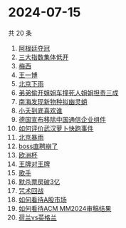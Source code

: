# 2024-07-15

共 20 条

<!-- BEGIN ZHIHUSEARCH -->
<!-- 最后更新时间 Mon Jul 15 2024 23:04:42 GMT+0800 (China Standard Time) -->
1. [阿根廷夺冠](https://www.zhihu.com/search?q=阿根廷夺冠)
1. [三大指数集体低开](https://www.zhihu.com/search?q=三大指数集体低开)
1. [梅西](https://www.zhihu.com/search?q=梅西)
1. [王一博](https://www.zhihu.com/search?q=王一博)
1. [北京下雨](https://www.zhihu.com/search?q=北京下雨)
1. [弟弟偷开姐姐车撞死人姐姐担责三成](https://www.zhihu.com/search?q=弟弟偷开姐姐车撞死人姐姐担责三成)
1. [南海发现新物种拟幽灵蛸](https://www.zhihu.com/search?q=南海发现新物种拟幽灵蛸)
1. [小夭到底喜欢谁](https://www.zhihu.com/search?q=小夭到底喜欢谁)
1. [德国宣布移除中国通信企业组件](https://www.zhihu.com/search?q=德国宣布移除中国通信企业组件)
1. [如何评价武汉萝卜快跑事件](https://www.zhihu.com/search?q=如何评价武汉萝卜快跑事件)
1. [北京暴雨](https://www.zhihu.com/search?q=北京暴雨)
1. [boss直聘崩了](https://www.zhihu.com/search?q=boss直聘崩了)
1. [欧洲杯](https://www.zhihu.com/search?q=欧洲杯)
1. [王牌对王牌](https://www.zhihu.com/search?q=王牌对王牌)
1. [歌手](https://www.zhihu.com/search?q=歌手)
1. [默杀票房破3亿](https://www.zhihu.com/search?q=默杀票房破3亿)
1. [咒术回战](https://www.zhihu.com/search?q=咒术回战)
1. [如何看待A股市场](https://www.zhihu.com/search?q=如何看待A股市场)
1. [如何看待ACM MM2024审稿结果](https://www.zhihu.com/search?q=如何看待ACM%20MM2024审稿结果)
1. [荷兰vs英格兰](https://www.zhihu.com/search?q=荷兰vs英格兰)
<!-- END ZHIHUSEARCH -->
